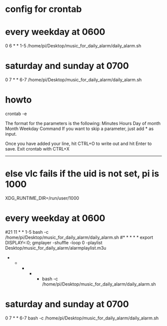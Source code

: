 # config for crontab

# every weekday at 0600
0 6 * * 1-5 /home/pi/Desktop/music_for_daily_alarm/daily_alarm.sh
# saturday and sunday at 0700
0 7 * * 6-7 /home/pi/Desktop/music_for_daily_alarm/daily_alarm.sh

# howto

crontab -e

The format for the parameters is the following:
Minutes Hours Day of month Month Weekday Command
If you want to skip a parameter, just add * as input.


Once you have added your line, hit CTRL+O to write out and hit Enter to save.
Exit crontab with CTRL+X

--------

# else vlc fails if the uid is not set, pi is 1000
XDG_RUNTIME_DIR=/run/user/1000

# every weekday at 0600
#21 11 * * 1-5 bash -c /home/pi/Desktop/music_for_daily_alarm/daily_alarm.sh
#* * * * * export DISPLAY=:0; gmplayer -shuffle -loop 0 -playlist Desktop/music_for_daily_alarm/alarmplaylist.m3u 
* * * * * bash -c /home/pi/Desktop/music_for_daily_alarm/daily_alarm.sh

# saturday and sunday at 0700
0 7 * * 6-7 bash -c /home/pi/Desktop/music_for_daily_alarm/daily_alarm.sh
